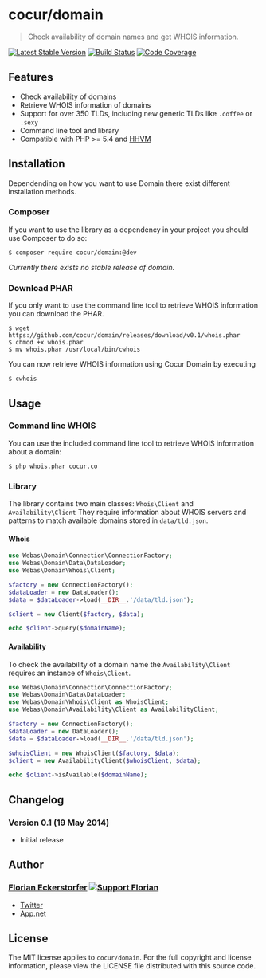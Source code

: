 cocur/domain
============

> Check availability of domain names and get WHOIS information.

[![Latest Stable Version](http://img.shields.io/packagist/v/cocur/domain.svg)](https://packagist.org/packages/cocur/domain)
[![Build Status](http://img.shields.io/travis/cocur/domain.svg)](https://travis-ci.org/cocur/domain)
[![Code Coverage](http://img.shields.io/coveralls/cocur/domain.svg)](https://coveralls.io/r/cocur/domain)


Features
--------

- Check availability of domains
- Retrieve WHOIS information of domains
- Support for over 350 TLDs, including new generic TLDs like `.coffee` or `.sexy`
- Command line tool and library
- Compatible with PHP >= 5.4 and [HHVM](http://hhvm.com)


Installation
------------

Dependending on how you want to use Domain there exist different installation methods.

### Composer

If you want to use the library as a dependency in your project you should use Composer to do so:

```shell
$ composer require cocur/domain:@dev
```

*Currently there exists no stable release of domain.*

### Download PHAR

If you only want to use the command line tool to retrieve WHOIS information you can download the PHAR.

```shell
$ wget https://github.com/cocur/domain/releases/download/v0.1/whois.phar
$ chmod +x whois.phar
$ mv whois.phar /usr/local/bin/cwhois
```

You can now retrieve WHOIS information using Cocur Domain by executing

```shell
$ cwhois
```


Usage
-----

### Command line WHOIS

You can use the included command line tool to retrieve WHOIS information about a domain:

```shell
$ php whois.phar cocur.co
```

### Library

The library contains two main classes: `Whois\Client` and `Availability\Client` They require information about WHOIS servers and patterns to match available domains stored in `data/tld.json`.

#### Whois

```php
use Webas\Domain\Connection\ConnectionFactory;
use Webas\Domain\Data\DataLoader;
use Webas\Domain\Whois\Client;

$factory = new ConnectionFactory();
$dataLoader = new DataLoader();
$data = $dataLoader->load(__DIR__.'/data/tld.json');

$client = new Client($factory, $data);

echo $client->query($domainName);
```

#### Availability

To check the availability of a domain name the `Availability\Client` requires an instance of `Whois\Client`.

```php
use Webas\Domain\Connection\ConnectionFactory;
use Webas\Domain\Data\DataLoader;
use Webas\Domain\Whois\Client as WhoisClient;
use Webas\Domain\Availability\Client as AvailabilityClient;

$factory = new ConnectionFactory();
$dataLoader = new DataLoader();
$data = $dataLoader->load(__DIR__.'/data/tld.json');

$whoisClient = new WhoisClient($factory, $data);
$client = new AvailabilityClient($whoisClient, $data);

echo $client->isAvailable($domainName);
```


Changelog
---------

### Version 0.1 (19 May 2014)

- Initial release


Author
------

### [Florian Eckerstorfer](http://florian.ec) [![Support Florian](http://img.shields.io/gittip/florianeckerstorfer.svg)](https://www.gittip.com/FlorianEckerstorfer/)

- [Twitter](http://twitter.com/Florian_)
- [App.net](http://app.net/florian)


License
-------

The MIT license applies to `cocur/domain`. For the full copyright and license information, please view the LICENSE file distributed with this source code.
